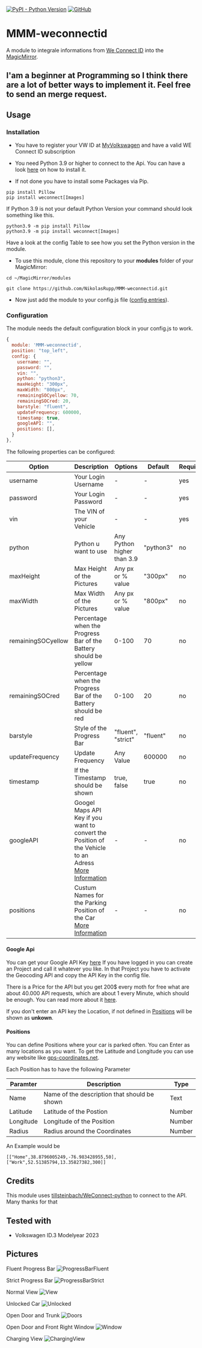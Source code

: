 [![PyPI - Python Version](https://img.shields.io/pypi/pyversions/weconnect)](https://pypi.org/project/weconnect/)
[![GitHub](https://img.shields.io/github/license/NikolasRupp/MMM-weconnectid)](https://github.com/NikolasRupp/MMM-weconnectid/blob/master/LICENSE)

# MMM-weconnectid

A module to integrale informations from  [We Connect ID](https://www.volkswagen.de/de/besitzer-und-nutzer/myvolkswagen.html) into the [MagicMirror](https://github.com/MichMich/MagicMirror).

## I'am a beginner at Programming so I think there are a lot of better ways to implement it. Feel free to send an merge request.

## Usage

### Installation

- You have to register your VW ID at [MyVolkswagen](https://www.volkswagen.de/de/besitzer-und-nutzer/myvolkswagen.html) and have a valid WE Connect ID subscription

- You need Python 3.9 or higher to connect to the Api. You can have a look [here](https://raspberrytips.com/install-latest-python-raspberry-pi/) on how to install it.

- If not done you have to install some Packages via Pip.

```
pip install Pillow
pip install weconnect[Images]
```

If Python 3.9 is not your default Python Version your command should look something like this.

```
python3.9 -m pip install Pillow
python3.9 -m pip install weconnect[Images]
```
Have a look at the config Table to see how you set the Python version in the module.

- To use this module, clone this repository to your __modules__ folder of your MagicMirror:

`cd ~/MagicMirror/modules`

`git clone https://github.com/NikolasRupp/MMM-weconnectid.git`

- Now just add the module to your config.js file ([config entries](#configuration)).

### Configuration

The module needs the default configuration block in your config.js to work.

```javascript
{
  module: 'MMM-weconnectid',
  position: "top_left",
  config: {
    username: "",
    password: "",
    vin: "",
    python: "python3",
    maxHeight: "300px",
    maxWidth: "800px",
    remainingSOCyellow: 70,
    remainingSOCred: 20,
    barstyle: "fluent",
    updateFrequency: 600000,
    timestamp: true,
    googleAPI: "",
    positions: [],
  }
},
```
The following properties can be configured:

|Option|Description|Options|Default|Required|Type|
|---|---|---|---|---|---|
|username|Your Login Username|-|-|yes|Text|
|password|Your Login Password|-|-|yes|Text|
|vin|The VIN of your Vehicle|-|-|yes|Text|
|python|Python u want to use|Any Python higher than 3.9|"python3"|no|Text|
|maxHeight|Max Height of the Pictures|Any px or % value|"300px"|no|Text|
|maxWidth|Max Width of the Pictures|Any px or % value|"800px"|no|Text|
|remainingSOCyellow|Percentage when the Progress Bar of the Battery should be yellow|0-100|70|no|Number|
|remainingSOCred|Percentage when the Progress Bar of the Battery should be red|0-100|20|no|Number|
|barstyle|Style of the Progress Bar|"fluent", "strict"|"fluent"|no|Text|
|updateFrequency|Update Frequency|Any Value|600000|no|Number|
|timestamp|If the Timestamp should be shown|true, false|true|no|Boolean|
|googleAPI|Googel Maps API Key if you want to convert the Position of the Vehicle to an Adress [More Information](#google-api)|-|-|no|Text|
|positions|Custum Names for the Parking Position of the Car [More Information](#positions)|-|-|no|List|

#### Google Api

You can get your Google API Key [here](https://developers.google.com/maps/documentation/javascript/get-api-key?hl=de)
If you have logged in you can create an Project and call it whatever you like. In that Project you have to activate the Geocoding API and copy the API Key in the config file.

There is a Price for the API but you get 200$ every moth for free what are about 40.000 API requests, which are about 1 every Minute, which should be enough. You can read more about it [here](https://mapsplatform.google.com/intl/de/pricing/).

If you don't enter an API key the Location, if not defined in [Positions](#positions) will be shown as __unkown__.

#### Positions
You can define Positions where your car is parked often. You can Enter as many locations as you want. To get the Latitude and Longitude you can use any website like [gps-coordinates.net](https://www.gps-coordinates.net/).

Each Position has to have the following Parameter

|Paramter|Description|Type|
|---|---|---|
|Name|Name of the description that should be shown|Text|
|Latitude|Latitude of the Postion|Number|
|Longitude|Longitude of the Position|Number|
|Radius|Radius around the Coordinates|Number|


An Example would be
```
[["Home",38.8796005249,-76.983428955,50],["Work",52.51385794,13.35827382,300]]
```

## Credits
This module uses [tillsteinbach/WeConnect-python](https://github.com/tillsteinbach/WeConnect-python) to connect to the API. Many thanks for that

## Tested with
- Volkswagen ID.3 Modelyear 2023

## Pictures
Fluent Progress Bar
![ProgressBarFluent](git/ProgressBar_fluent.png)

Strict Progress Bar
![ProgressBarStrict](git/ProgressBar_strict.png)

Normal View
![View](git/normal.png)

Unlocked Car
![Unlocked](git/normal_unlocked.png)

Open Door and Trunk
![Doors](git/normal_doors.png)

Open Door and Front Right Window
![Window](git/normal_window.png)

Charging View
![ChargingView](git/charging.gif)
